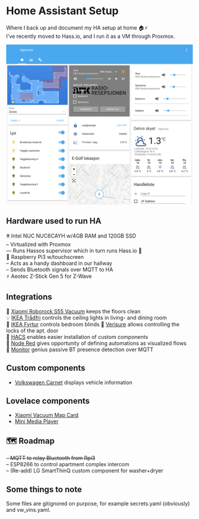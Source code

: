 # Home Assistant Setup 

Where I back up and document my HA setup at home 🏠⚡️  
I've recently moved to Hass.io, and I run it as a VM through Proxmox.  

![Screenshot of the main page](https://raw.githubusercontent.com/dahlmo/homeassistant-home/master/img/screenshot2.png)  

## Hardware used to run HA 
🖲 Intel NUC NUC6CAYH w/4GB RAM and 120GB SSD  
– Virtualized with Proxmox  
–– Runs Hassos supervisor which in turn runs Hass.io 🐳  
🍒 Raspberry Pi3 w/touchscreen  
– Acts as a handy dashboard in our hallway  
– Sends Bluetooth signals over MQTT to HA  
⚡️ Aeotec Z-Stick Gen 5 for Z-Wave  

## Integrations 
🧹 [Xiaomi Roborock S55 Vacuum](https://www.home-assistant.io/integrations/vacuum.xiaomi_miio/) keeps the floors clean  
💡 [IKEA Trådfri](https://www.home-assistant.io/integrations/tradfri) controls the ceiling lights in living- and dining room  
🌅 [IKEA Fyrtur](https://www.home-assistant.io/integrations/tradfri) controls bedroom blinds
🚨 [Verisure](https://www.home-assistant.io/integrations/verisure) allows controlling the locks of the apt. door  
🏡 [HACS](https://github.com/hacs/integration) enables easier installation of custom components  
🔴 [Node Red](https://nodered.org/) gives opportunity of defining automations as visualized flows  
🔵 [Monitor](https://github.com/andrewjfreyer/monitor) genius passive BT presence detection over MQTT  

## Custom components
- [Volkswagen Carnet](https://github.com/robinostlund/volkswagencarnet) displays vehicle information  

## Lovelace components
- [Xiaomi Vacuum Map Card](https://github.com/PiotrMachowski/lovelace-xiaomi-vacuum-map-card)  
- [Mini Media Player](https://github.com/kalkih/mini-media-player)  

## 🗺 Roadmap
~~– MQTT to relay Bluetooth from Rpi3~~  
– ESP8266 to control apartment complex intercom  
– (Re-add) LG SmartThinQ custom component for washer+dryer  

## Some things to note
Some files are gitignored on purpose, for example secrets.yaml (obviously) and vw_vins.yaml.  
